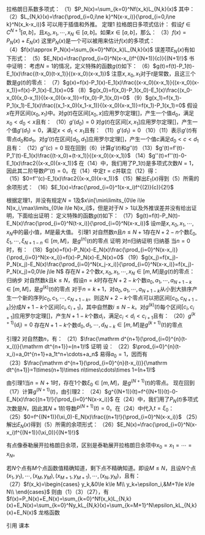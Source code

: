 拉格朗日系数多项式：
（1）$P_N(x)=\sum_{k=0}^Nf(x_k)L_{N,k}(x)$
其中：
（2）$L_{N,k}(x)=\frac{\prod_{i=0,i\ne k}^N(x-x_i)}{\prod_{i=0,i\ne k}^N(x_k-x_i)}$
可以用于插值和外推。
定理1 拉格朗日多项式估计：
假设$f\in C^{N+1}[a,b]$，且$x_0,x_1,\cdots,x_N\in[a,b]$。如果$x\in[a,b]$，那么：
（3）$f(x)=P_N(x)+E_N(x)$
这里$P_N(x)$是一个可以被用来估计$f(x)$的多项式：
（4）$f(x)\approx P_N(x)=\sum_{k=0}^Nf(x_k)L_{N,k}(x)$
误差项$E_N(x)$有如下形式：
（5）$E_N(x)=\frac{\prod_{i=0}^N(x-x_i)f^{(N+1)}(c)}{(N+1)!}$
书中证明：
考虑$N=1$的情况，定义特殊的函数$g(t)$如下：
（6）$g(t)=f(t)-P_1(t)-E_1(x)\frac{(t-x_0)(t-x_1)}{(x-x_0)(x-x_1)}$
注意$x,x_0,x_1$对于$t$是常数，且这三个数是$g(t)$的零点：
（7）$g(x)=f(x)-P_1(x)-E_1(x)\frac{(x-x_0)(x-x_1)}{(x-x_0)(x-x_1)}=f(x)-P_1(x)-E_1(x)=0$
（8）$g(x_0)=f(x_0)-P_1(x_0)-E_1(x)\frac{(x_0-x_0)(x_0-x_1)}{(x-x_0)(x-x_1)}=f(x_0)-P_1(x_0)=0$
（9）$g(x_1)=f(x_1)-P_1(x_1)-E_1(x)\frac{(x_1-x_0)(x_1-x_1)}{(x-x_0)(x-x_1)}=f(x_1)-P_1(x_1)=0$
假设$x$在开区间$(x_0,x_1)$中。对$g(t)$在区间$[x_0,x]$应用罗尔定理[]，产生一个值$d_0$，满足$x_0<d_0<x$且有：
（10）$g'(d_0)=0$
对$g(t)$在区间$[x,x_1]$应用罗尔定理[]，产生一个值$g'(d_1)=0$，满足$x<d_1<x_1$且有：
（11）$g'(d_1)=0$
（10）（11）表示$g'(t)$有零点$d_0$和$d_1$。对$g'(t)$在区间$[d_0,d_1]$应用罗尔定理[]，产生一个值$c$满足$d_0<c<d_1$且有：
（12）$g''(c)=0$
现在回到（6）计算$g'(t)$和$g''(t)$
（13）$g'(t)=f'(t)-P_1'(t)-E_1(x)\frac{(t-x_0)+(t-x_1)}{(x-x_0)(x-x_1)}$
（14）$g''(t)=f''(t)-0-E_1(x)\frac2{(x-x_0)(x-x_1)}$
在（14）中，我们用了P_1(t)是多项式次数$N=1$，因此其二阶导数$P''(t)=0$。在（14）中定$t=c$并联立（12）得：
（15）$0=f''(c)-E_1(x)\frac2{(x-x_0)(x-x_1)}$
（15）解出$E_1(x)$得到（5）所需的余项形式：
（16）$E_1(x)=\frac{\prod_{i=0}^1(x-x_i)f^{(2)}(c)}{2!}$

根据定理1，并没有规定$N=1$及$x\in[\min\limits_{0\le i\le N}x_i,\max\limits_{0\le i\le N}x_i]$，但是对于$N>1$以及外推误差并没有给出证明，下面给出证明：
定义特殊的函数$g(t)$如下：
（17）$g(t)=f(t)-P_N(t)-E_N(x)\frac{\prod_{i=0}^N(t-x_i)}{\prod_{i=0}^N(x-x_i)}$
设$m$是$x,x_0,x_1,\cdots,x_N$中的最小值，$M$是最大值。
引理1 对自然数$n$且$n\le N+1$存在$N+2-n$个数$\xi_0,\xi_1,\cdots,\xi_{N+1-n}\in[m,M]$，是$g^{(n)}(t)$的零点
证明 对n归纳证明
归纳基 当$n=0$时，有：
（18）$g(x)=f(x)-P_N(x)-E_N(x)\frac{\prod_{i=0}^N(x-x_i)}{\prod_{i=0}^N(x-x_i)}=f(x)-P_N(x)-E_N(x)=0$
（19）$g(x_j)=f(x_j)-P_N(x_j)-E_N(x)\frac{\prod_{i=0}^N(x_j-x_i)}{\prod_{i=0}^N(x-x_i)}=f(x_j)-P_N(x_j)=0,0\le j\le N$
存在$N+2$个数$x,x_0,x_1,\cdots,x_N\in[m,M]$是$g(t)$的零点：
归纳步 对自然数$k$且$k\le N$，假设$n=k$时存在$N+2-k$个数$a_0,a_1,\cdots,a_{N+1-k}\in[m,M]$，是$g^{(k)}(t)$的零点
对于$n=k+1$，对$a_0,a_1,\cdots,a_{N+1-k}$从小到大排序产生一个新的序列$c_0,c_1,\cdots,c_{N+1-k}$。则这$N+2-k$个零点可以把区间$[c_0,c_{N+1-k}]$分成$N+1-k$个区间$[c_i,c_{i+1}]$，其中自然数$i\le N-k$。对$g^{(k)}(t)$每个区间$[c_i,c_{i+1}]$应用罗尔定理[]，产生$N+1-k$个数$d_i$，满足$c_i<d_i<c_{i+1}$且有：
（20）$g^{(k+1)}(d_i)=0$
存在$N+1-k$个数$d_0,d_1,\cdots,d_{N-k}\in[m,M]$是$g^{(k+1)}(t)$的零点

引理2 对自然数$n$，有：
（21）$\frac{\mathrm d^{n+1}(\prod_{i=0}^{n}(t-x_i))}{\mathrm dt^{n+1}}=(n+1)!$
证明 设：
（22）$\prod_{i=0}^{n}(t-x_i)=a_0t^{n+1}+a_1t^n+\cdots+a_n$
易得$a_0=1$，因而有
（23）$\frac{\mathrm d^{n+1}(\prod_{i=0}^{n}(t-x_i))}{\mathrm dt^{n+1}}=1\times(n+1)\times n\times\cdots\times 1=(n+1)!$

由引理1当$n=N+1$时，存在$1$个数$\xi_0\in[m,M]$，是$g^{(N+1)}(t)$的零点。
现在回到（17）计算$g^{(N+1)}(t)$，由引理2：
（24）$g^{(N+1)}(t)=f^{(N+1)}(t)-0-E_N(x)\frac{(n+1)!}{\prod_{i=0}^N(x-x_i)}$
在（24）中，我们用了$P_N(t)$多项式次数是$N$，因此其$N+1$阶导数$P^{(N+1)}(t)=0$。在（24）中代入$t=\xi_0$：
（25）$0=f^{(N+1)}(\xi_0)-E_N(x)\frac{(n+1)!}{\prod_{i=0}^N(x-x_i)}$
（25）解出$E_N(x)$得到（5）所需的余项形式：
（26）$E_N(x)=\frac{\prod_{i=0}^N(x-x_i)f^{(N+1)}(\xi_0)}{(N+1)!}$

有点像泰勒展开拉格朗日余项，区别是泰勒展开拉格朗日余项中$x_0=x_1=\cdots=x_N$。

若$N$个点有$M$个点函数值精确知道，剩下点不精确知道。即设$M\le N$，且设$N$个点$(x_1, y_1),\cdots,(x_M,y_M),(x_{M+1},y_{M+1}),\cdots,(x_N,y_N)$，且有：
（27）$f(x_k)=\begin{cases}
y_k,&0\le k\le M\\
y_k+\epsilon_i,&M+1\le k\le N\\
\end{cases}$
则由（1）（3）（27），有$f(x)=P_N(x)+E_N(x)=\sum_{k=0}^Nf(x_k)L_{N,k}(x)+E_N(x)=\sum_{k=0}^Ny_kL_{N,k}(x)+\sum_{k=M+1}^N\epsilon_kL_{N,k}(x)+E_N(x)$
龙格函数

引用
课本